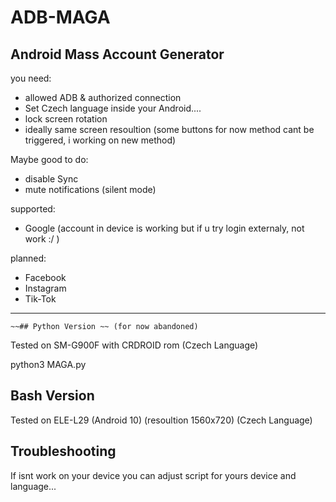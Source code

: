 # ADB-MAGA
## Android Mass Account Generator
you need:
 - allowed ADB & authorized connection
 - Set Czech language inside your Android....
 - lock screen rotation
 - ideally same screen resoultion (some buttons for now method cant be triggered, i working on new method)

Maybe good to do:
 - disable Sync 
 - mute notifications (silent mode)
 
supported:  
 - Google
    (account in device is working but if u try login externaly, not work :/ )

planned:  
- Facebook  
- Instagram  
- Tik-Tok  

---
	~~## Python Version	~~ (for now abandoned)
Tested on SM-G900F with CRDROID rom (Czech Language)  

python3 MAGA.py  




## Bash Version
Tested on ELE-L29 (Android 10) (resoultion 1560x720) (Czech Language)

## Troubleshooting
If isnt work on your device
you can adjust script for 
yours device and language...














